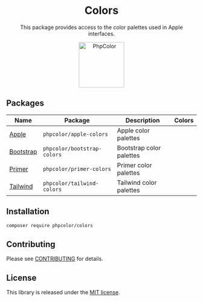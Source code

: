 <h1 align="center">Colors</h1>
<p align="center">This package provides access to the color palettes used in Apple interfaces.</p>
<p align="center"><a href="https://phpcolor.dev/"><img src="https://phpcolor.dev/phpcolor.svg" alt="PhpColor" width="120"></a></p>

## Packages

| Name                                 | Package                   | Description              | Colors |
|--------------------------------------|---------------------------|--------------------------|--------|
| [Apple](src/Apple/README.md)         | `phpcolor/apple-colors`     | Apple color palettes     |        |
| [Bootstrap](src/Bootstrap/README.md) | `phpcolor/bootstrap-colors` | Bootstrap color palettes |        |
| [Primer](src/Primer/README.md)       | `phpcolor/primer-colors`    | Primer color palettes    |        |
| [Tailwind](src/Tailwind/README.md)   | `phpcolor/tailwind-colors`  | Tailwind color palettes  |        |

## Installation

```bash
composer require phpcolor/colors
```

## Contributing

Please see [CONTRIBUTING](CONTRIBUTING.md) for details.

## License

This library is released under the [MIT license](LICENSE).

